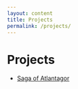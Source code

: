 ```yaml
---
layout: content
title: Projects
permalink: /projects/
---
```


# Projects
- [Saga of Atlantagor](https://github.com/apachedragonfly/atlantagor)



